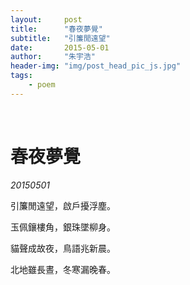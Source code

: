 ```yaml
---
layout:     post
title:      "春夜夢覺"
subtitle:   "引簾閒遠望"
date:       2015-05-01
author:     "朱宇浩"
header-img: "img/post_head_pic_js.jpg"
tags:
    - poem
---
```


​
# 春夜夢覺
*20150501*

引簾閒遠望，啟戶擾浮塵。

玉佩鑲樓角，銀珠墜柳身。

貓聲成故夜，鳥語兆新晨。

北地雖長晝，冬寒漏晚春。
